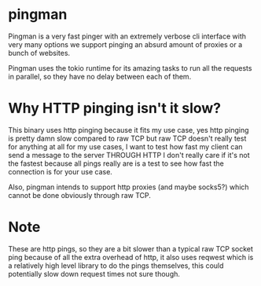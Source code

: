 # pingman
Pingman is a very fast pinger with an extremely verbose cli interface with very many options we support pinging an absurd amount of proxies or a bunch of websites.

Pingman uses the tokio runtime for its amazing tasks to run all the requests in parallel, so they have no delay between each of them.

# Why HTTP pinging isn't it slow?
This binary uses http pinging because it fits my use case, yes http pinging is pretty damn slow compared to raw TCP but raw TCP doesn't really test for anything at all for my use cases, I want to test how fast my client can send a message to the server THROUGH HTTP I don't really care if it's not the fastest because all pings really are is a test to see how fast the connection is for your use case.

Also, pingman intends to support http proxies (and maybe socks5?) which cannot be done obviously through raw TCP.

# Note
These are http pings, so they are a bit slower than a typical raw TCP socket ping because of all the extra overhead of http, it also uses reqwest which is a relatively high level library to do the pings themselves, this could potentially slow down request times not sure though.
